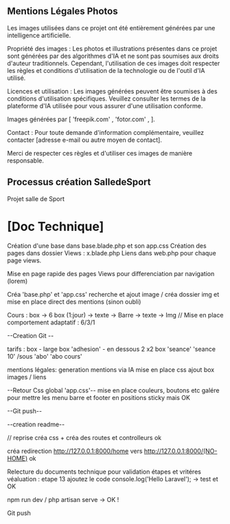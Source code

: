 ## Mentions Légales Photos
Les images utilisées dans ce projet ont été entièrement générées par une intelligence artificielle.

Propriété des images : Les photos et illustrations présentes dans ce projet sont générées par des algorithmes d'IA et ne sont pas soumises aux droits d'auteur traditionnels.
Cependant, l'utilisation de ces images doit respecter les règles et conditions d'utilisation de la technologie ou de l'outil d'IA utilisé.

Licences et utilisation : Les images générées peuvent être soumises à des conditions d'utilisation spécifiques. Veuillez consulter les termes de la plateforme d'IA utilisée pour vous assurer d'une utilisation conforme.

Images générées par [ 'freepik.com' , 'fotor.com' ,  ].

Contact : Pour toute demande d'information complémentaire, veuillez contacter [adresse e-mail ou autre moyen de contact].

Merci de respecter ces règles et d'utiliser ces images de manière responsable.

## Processus création SalledeSport
Projet salle de Sport 

# [Doc Technique]

Création d'une base dans base.blade.php et son app.css
Création des pages dans dossier Views : x.blade.php 
Liens dans web.php pour chaque page views.

Mise en page rapide des pages Views pour differenciation par navigation (lorem)

Créa 'base.php' et 'app.css' 
recherche et ajout image / créa dossier img et mise en place direct des mentions (sinon oubli)

Cours : 
box -> 6 box (1:jour) -> texte -> Barre -> texte -> Img 
// Mise en place comportement adaptatif : 6/3/1 

--Creation Git --

tarifs :
box - large box 'adhesion' - en dessous 2 x2 box 'seance' 'seance 10' /sous 'abo' 'abo cours'

mentions légales:
generation mentions via IA 
mise en place css 
ajout box images / liens 

--Retour Css global 'app.css'--
mise en place couleurs, boutons etc
galére pour mettre les menu barre et footer en positions sticky mais OK 

--Git push--

--creation readme--

// reprise créa css  + créa des routes et controlleurs  ok 

créa redirection http://127.0.0.1:8000/home vers http://127.0.0.1:8000/(NO-HOME) ok 

Relecture du documents technique pour validation étapes et vritéres véaluation : 
etape 13  ajoutez le code console.log('Hello Laravel');   -> test et OK

npm run dev / php artisan serve -> OK ! 

Git push 